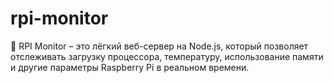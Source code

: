 # rpi-monitor
🚀 RPI Monitor – это лёгкий веб-сервер на Node.js, который позволяет отслеживать загрузку процессора, температуру, использование памяти и другие параметры Raspberry Pi в реальном времени.
